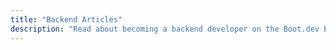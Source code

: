 ```yaml
---
title: "Backend Articles"
description: "Read about becoming a backend developer on the Boot.dev blog"
---
```


